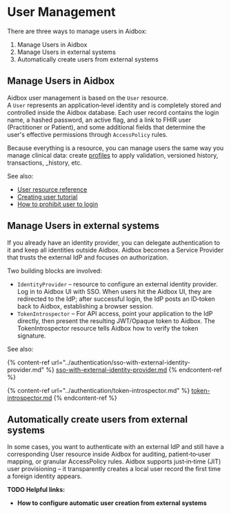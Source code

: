 # User Management

There are three ways to manage users in Aidbox:

1. Manage Users in Aidbox
2. Manage Users in external systems
3. Automatically create users from external systems

## Manage Users in Aidbox

Aidbox user management is based on the `User` resource.\
A `User` represents an application‑level identity and is completely stored and controlled inside the Aidbox database. Each user record contains the login name, a hashed password, an active flag, and a link to FHIR user (Practitioner or Patient), and some additional fields that determine the user's effective permissions through `AccessPolicy` rules.

Because everything is a resource, you can manage users the same way you manage clinical data: create [profiles](../../profiling-and-validation/README.md#what-is-profiling) to apply validation, versioned history, transactions, \_history, etc.

See also:

* [User resource reference](../../../reference/system-resources-reference/iam-module-resources.md#user)
* [Creating user tutorial](../../../tutorials/security-access-control-tutorials/creating-user-and-set-up-full-user-access.md)
* [How to prohibit user to login](../../../tutorials/security-access-control-tutorials/prohibit-user-to-login.md)

## Manage Users in external systems

If you already have an identity provider, you can delegate authentication to it and keep all identities outside Aidbox. Aidbox becomes a Service Provider that trusts the external IdP and focuses on authorization.

Two building blocks are involved:

* `IdentityProvider` – resource to configure an external identity provider. Log in to Aidbox UI with SSO. When users hit the Aidbox UI, they are redirected to the IdP; after successful login, the IdP posts an ID‑token back to Aidbox, establishing a browser session.
* `TokenIntrospector` – For API access, point your application to the IdP directly, then present the resulting JWT/Opaque token to Aidbox. The TokenIntrospector resource tells Aidbox how to verify the token signature.

See also:

{% content-ref url="../authentication/sso-with-external-identity-provider.md" %}
[sso-with-external-identity-provider.md](../authentication/sso-with-external-identity-provider.md)
{% endcontent-ref %}

{% content-ref url="../authentication/token-introspector.md" %}
[token-introspector.md](../authentication/token-introspector.md)
{% endcontent-ref %}

## Automatically create users from external systems

In some cases, you want to authenticate with an external IdP and still have a corresponding User resource inside Aidbox for auditing, patient‑to‑user mapping, or granular AccessPolicy rules. Aidbox supports just‑in‑time (JIT) user provisioning – it transparently creates a local user record the first time a foreign identity appears.

**TODO Helpful links:**

* **How to configure automatic user creation from external systems**
